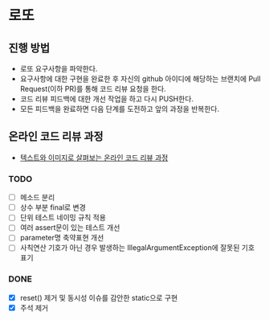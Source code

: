 # 로또
## 진행 방법
* 로또 요구사항을 파악한다.
* 요구사항에 대한 구현을 완료한 후 자신의 github 아이디에 해당하는 브랜치에 Pull Request(이하 PR)를 통해 코드 리뷰 요청을 한다.
* 코드 리뷰 피드백에 대한 개선 작업을 하고 다시 PUSH한다.
* 모든 피드백을 완료하면 다음 단계를 도전하고 앞의 과정을 반복한다.

## 온라인 코드 리뷰 과정
* [텍스트와 이미지로 살펴보는 온라인 코드 리뷰 과정](https://github.com/next-step/nextstep-docs/tree/master/codereview)

### TODO
- [ ] 메소드 분리
- [ ] 상수 부분 final로 변경
- [ ] 단위 테스트 네이밍 규칙 적용
- [ ] 여러 assert문이 있는 테스트 개선
- [ ] parameter명 축약표현 개선
- [ ] 사칙연산 기호가 아닌 경우 발생하는 IllegalArgumentException에 잘못된 기호 표기

### DONE
- [X] reset() 제거 및 동시성 이슈를 감안한 static으로 구현
- [X] 주석 제거